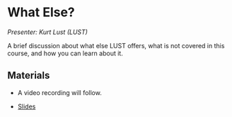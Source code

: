# What Else?

*Presenter: Kurt Lust (LUST)*

A brief discussion about what else LUST offers, what is not covered in this course,
and how you can learn about it.

## Materials

<!--
Materials will be made available after the lecture
-->

<!--
<video src="https://462000265.lumidata.eu/2day-next/recordings/13-WhatElse.mp4" controls="controls"></video>
-->
-   A video recording will follow.

-   [Slides](https://462000265.lumidata.eu/2day-next/files/LUMI-2day-next-I04-WhatElse.pdf)
